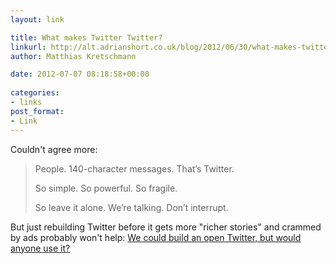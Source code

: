 ```yaml
---
layout: link

title: What makes Twitter Twitter?
linkurl: http://alt.adrianshort.co.uk/blog/2012/06/30/what-makes-twitter-twitter/
author: Matthias Kretschmann

date: 2012-07-07 08:18:58+00:00
  
categories:
- links
post_format:
- Link
---
```


Couldn't agree more:

> People. 140-character messages. That’s Twitter.
>
> So simple. So powerful. So fragile.
>
> So leave it alone. We’re talking. Don’t interrupt.

But just rebuilding Twitter before it gets more "richer stories" and crammed by ads probably won't help: [We could build an open Twitter, but would anyone use it?](http://gigaom.com/2012/07/04/we-could-build-an-open-twitter-but-would-anyone-use-it/)
